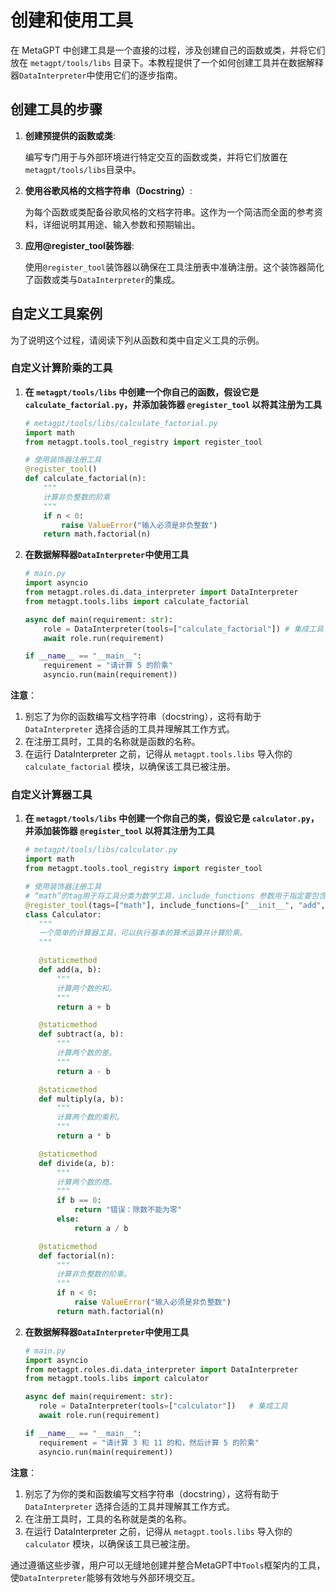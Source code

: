 # 创建和使用工具

在 MetaGPT 中创建工具是一个直接的过程，涉及创建自己的函数或类，并将它们放在 `metagpt/tools/libs` 目录下。本教程提供了一个如何创建工具并在数据解释器`DataInterpreter`中使用它们的逐步指南。

## 创建工具的步骤

1. **创建预提供的函数或类**:

   编写专门用于与外部环境进行特定交互的函数或类，并将它们放置在`metagpt/tools/libs`目录中。

2. **使用谷歌风格的文档字符串（Docstring）**:

   为每个函数或类配备谷歌风格的文档字符串。这作为一个简洁而全面的参考资料，详细说明其用途、输入参数和预期输出。

3. **应用@register_tool装饰器**:

   使用`@register_tool`装饰器以确保在工具注册表中准确注册。这个装饰器简化了函数或类与`DataInterpreter`的集成。

## 自定义工具案例

为了说明这个过程，请阅读下列从函数和类中自定义工具的示例。

### 自定义计算阶乘的工具

1.  **在 `metagpt/tools/libs` 中创建一个你自己的函数，假设它是 `calculate_factorial.py`，并添加装饰器 `@register_tool` 以将其注册为工具**

    ```python
    # metagpt/tools/libs/calculate_factorial.py
    import math
    from metagpt.tools.tool_registry import register_tool

    # 使用装饰器注册工具
    @register_tool()
    def calculate_factorial(n):
        """
        计算非负整数的阶乘
        """
        if n < 0:
            raise ValueError("输入必须是非负整数")
        return math.factorial(n)
    ```

2.  **在数据解释器`DataInterpreter`中使用工具**

    ```python
    # main.py
    import asyncio
    from metagpt.roles.di.data_interpreter import DataInterpreter
    from metagpt.tools.libs import calculate_factorial

    async def main(requirement: str):
        role = DataInterpreter(tools=["calculate_factorial"]) # 集成工具
        await role.run(requirement)

    if __name__ == "__main__":
        requirement = "请计算 5 的阶乘"
        asyncio.run(main(requirement))
    ```

**注意**：

1. 别忘了为你的函数编写文档字符串（docstring），这将有助于 `DataInterpreter` 选择合适的工具并理解其工作方式。
2. 在注册工具时，工具的名称就是函数的名称。
3. 在运行 DataInterpreter 之前，记得从 `metagpt.tools.libs` 导入你的 `calculate_factorial` 模块，以确保该工具已被注册。

### 自定义计算器工具

1. **在 `metagpt/tools/libs` 中创建一个你自己的类，假设它是 `calculator.py`，并添加装饰器 `@register_tool` 以将其注册为工具**

   ```python
   # metagpt/tools/libs/calculator.py
   import math
   from metagpt.tools.tool_registry import register_tool

   # 使用装饰器注册工具
   # “math”的tag用于将工具分类为数学工具，include_functions 参数用于指定要包含的函数。这有利于`DataInterpreter`选择并理解工具
   @register_tool(tags=["math"], include_functions=["__init__", "add", "subtract", "multiply", "divide", "factorial"])
   class Calculator:
      """
      一个简单的计算器工具，可以执行基本的算术运算并计算阶乘。
      """

      @staticmethod
      def add(a, b):
          """
          计算两个数的和。
          """
          return a + b

      @staticmethod
      def subtract(a, b):
          """
          计算两个数的差。
          """
          return a - b

      @staticmethod
      def multiply(a, b):
          """
          计算两个数的乘积。
          """
          return a * b

      @staticmethod
      def divide(a, b):
          """
          计算两个数的商。
          """
          if b == 0:
              return "错误：除数不能为零"
          else:
              return a / b

      @staticmethod
      def factorial(n):
          """
          计算非负整数的阶乘。
          """
          if n < 0:
              raise ValueError("输入必须是非负整数")
          return math.factorial(n)
   ```

2. **在数据解释器`DataInterpreter`中使用工具**

   ```python
   # main.py
   import asyncio
   from metagpt.roles.di.data_interpreter import DataInterpreter
   from metagpt.tools.libs import calculator

   async def main(requirement: str):
      role = DataInterpreter(tools=["calculator"])   # 集成工具
      await role.run(requirement)

   if __name__ == "__main__":
      requirement = "请计算 3 和 11 的和，然后计算 5 的阶乘"
      asyncio.run(main(requirement))
   ```

**注意**：

1. 别忘了为你的类和函数编写文档字符串（docstring），这将有助于 `DataInterpreter` 选择合适的工具并理解其工作方式。
2. 在注册工具时，工具的名称就是类的名称。
3. 在运行 DataInterpreter 之前，记得从 `metagpt.tools.libs` 导入你的 `calculator` 模块，以确保该工具已被注册。

通过遵循这些步骤，用户可以无缝地创建并整合MetaGPT中`Tools`框架内的工具，使`DataInterpreter`能够有效地与外部环境交互。
